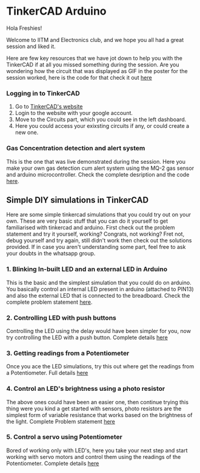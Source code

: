 # TinkerCAD Arduino

Hola Freshies!         

Welcome to IITM and Electronics club, and we hope you all had a great session and liked it.

Here are few key resources that we have jot down to help you with the TinkerCAD if at all you missed something during the session. Are you wondering how the circuit that was displayed as GIF in the poster for the session worked, here is the code for that check it out [here](https://github.com/CFI-Electronics-Club/TinkerCAD_Arduino/blob/main/%22Hello%20Freshies%22%20Circuit.md)

### Logging in to TinkerCAD
1. Go to [TinkerCAD's website](https://www.tinkercad.com/)
2. Login to the website with your google account.
3. Move to the Circuits part, which you could see in the left dashboard.
4. Here you could access your exixsting circuits if any, or could create a new one.

### Gas Concentration detection and alert system 

This is the one that was live demonstrated during the session. Here you make your own gas detection cum alert system using the MQ-2 gas sensor and arduino microcontroller. Check the complete desription and the code [here](https://github.com/CFI-Electronics-Club/TinkerCAD_Arduino/blob/main/Orientation%20Session-Gas%20Leakage%20Detection.md).

## Simple DIY simulations in TinkerCAD

Here are some simple tinkercad simulations that you could try out on your own. These are very basic stuff that you can do it yourself to get familiarised with tinkercad and arduino. First check out the problem statement and try it yourself, working? Congrats, not working? Fret not, debug yourself and try again, still didn't work then check out the solutions provided. If in case you aren't understanding some part, feel free to ask your doubts in the whatsapp group. 

### 1. Blinking In-built LED and an external LED in Arduino
This is the basic and the simplest simulation that you could do on arduino. You basically control an internal LED present in arduino (attached to PIN13) and also the external LED that is connected to the breadboard. Check the complete problem statement [here](https://github.com/CFI-Electronics-Club/TinkerCAD_Arduino/blob/main/Problem%20Statements%201%20%26%202.md). 

### 2. Controlling LED with push buttons
Controlling the LED using the delay would have been simpler for you, now try controlling the LED with a push button. Complete details [here](https://github.com/CFI-Electronics-Club/TinkerCAD_Arduino/blob/main/Problem%20Statement%203.md)

### 3. Getting readings from a Potentiometer
Once you ace the LED simulations, try this out where get the readings from a Potentiometer. Full details [here](https://github.com/CFI-Electronics-Club/TinkerCAD_Arduino/blob/main/Problem%20Statement%204.md)

### 4. Control an LED's brightness using a photo resistor
The above ones could have been an easier one, then continue trying this thing were you kind a get started with sensors, photo resistors are the simplest form of variable resistance that works based on the brightness of the light. Complete Problem statement [here]()

### 5. Control a servo using Potentiometer
Bored of working only with LED's, here you take your next step and start working with servo motors and control them using the readings of the Potentiometer. Complete details [here](https://github.com/CFI-Electronics-Club/TinkerCAD_Arduino/blob/main/Problem%20Statement%206.md)
